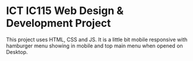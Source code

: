 # ICT IC115 Web Design & Development Project
This project uses HTML, CSS and JS.
It is a little bit mobile responsive with hamburger menu showing in mobile and top main menu when opened on Desktop.
